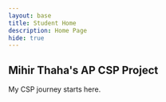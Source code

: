 ```yaml
---
layout: base
title: Student Home 
description: Home Page
hide: true
---
```


## **Mihir Thaha's AP CSP Project**
My CSP journey starts here.
  


